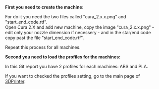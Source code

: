 **First you need to create the machine:**

For do it you need the two files called "cura_2.x.x.png"  and "start_end_code.rtf".  
Open Cura 2.X and add new machine, copy the image "cura_2.x.x.png" - edit only your nozzle dimension if necessery - and in the star/end code copy past the file "start_end_code.rtf".

Repeat this process for all machines.  

**Second you need to load the profiles for the machines:**

In this Git report you have 2 profiles for each machines: ABS and PLA.

If you want to checked the profiles setting, go to the main page of [3DPrinter](https://github.com/DaveCalaway/3DPrint).
